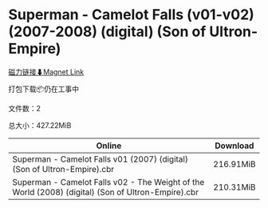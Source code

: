 # Superman - Camelot Falls (v01-v02) (2007-2008) (digital) (Son of Ultron-Empire)

[磁力链接⬇Magnet Link](magnet:?xt=urn:btih:48d93ac6321d5c5c268ef93e44e63cbfbe9f3e98&dn=Superman%20-%20Camelot%20Falls%20%28v01-v02%29%20%282007-2008%29%20%28digital%29%20%28Son%20of%20Ultron-Empire%29)

打包下载📦仍在工事中

文件数：2

总大小：427.22MiB

Online | Download
--- | ---
Superman - Camelot Falls v01 (2007) (digital) (Son of Ultron-Empire).cbr | 216.91MiB
Superman - Camelot Falls v02 - The Weight of the World (2008) (digital) (Son of Ultron-Empire).cbr | 210.31MiB